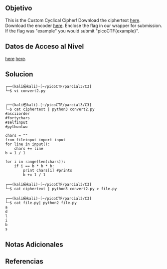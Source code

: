 
## Objetivo

This is the Custom Cyclical Cipher! Download the ciphertext [here](https://artifacts.picoctf.net/c_titan/47/ciphertext). Download the encoder [here](https://artifacts.picoctf.net/c_titan/47/convert.py). Enclose the flag in our wrapper for submission. If the flag was "example" you would submit "picoCTF{example}".

## Datos de Acceso al Nivel

 [here](https://artifacts.picoctf.net/c_titan/47/ciphertext)  [here](https://artifacts.picoctf.net/c_titan/47/convert.py). 
## Solucion

```
┌──(kali㉿kali)-[~/picoCTF/parcial3/C3]
└─$ vi convert2.py 
                                                                                                                

┌──(kali㉿kali)-[~/picoCTF/parcial3/C3]
└─$ cat ciphertext | python3 convert2.py 
#asciiorder
#fortychars
#selfinput
#pythontwo

chars = ""
from fileinput import input
for line in input():
    chars += line
b = 1 / 1

for i in range(len(chars)):
    if i == b * b * b:
        print chars[i] #prints
        b += 1 / 1
                                                                                                                
┌──(kali㉿kali)-[~/picoCTF/parcial3/C3]
└─$ cat ciphertext | python3 convert2.py > file.py
                                                                                                                
┌──(kali㉿kali)-[~/picoCTF/parcial3/C3]
└─$ cat file.py| python2 file.py                                                              
a
d
l
i
b
s

```

## Notas Adicionales



## Referencias

